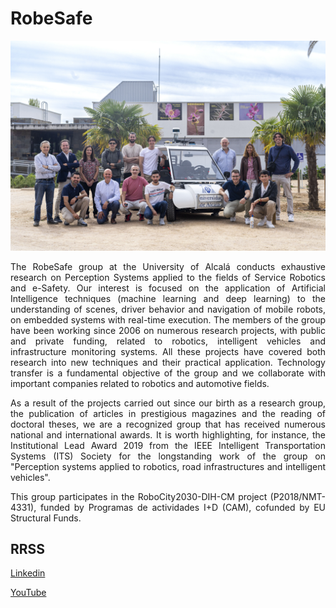 # RobeSafe

![RobeSafe's people.](/2024-10-Robesafe_Personal_Foto_Portada_DSC00902.jpg "RobeSafe's people")

<p align="justify">
The RobeSafe group at the University of Alcalá conducts exhaustive research on Perception Systems applied to the fields of Service Robotics and e-Safety. Our interest is focused on the application of Artificial Intelligence techniques (machine learning and deep learning) to the understanding of scenes, driver behavior and navigation of mobile robots, on embedded systems with real-time execution. The members of the group have been working since 2006 on numerous research projects, with public and private funding, related to robotics, intelligent vehicles and infrastructure monitoring systems. All these projects have covered both research into new techniques and their practical application. Technology transfer is a fundamental objective of the group and we collaborate with important companies related to robotics and automotive fields.
</p>
<p align="justify">
As a result of the projects carried out since our birth as a research group, the publication of articles in prestigious magazines and the reading of doctoral theses, we are a recognized group that has received numerous national and international awards. It is worth highlighting, for instance, the Institutional Lead Award 2019 from the IEEE Intelligent Transportation Systems (ITS) Society for the longstanding work of the group on "Perception systems applied to robotics, road infrastructures and intelligent vehicles".
</p>
<p align="justify">
This group participates in the RoboCity2030-DIH-CM project (P2018/NMT- 4331), funded by Programas de actividades I+D (CAM), cofunded by EU Structural Funds.
</p>

## RRSS

[Linkedin](https://es.linkedin.com/company/robesafe-research-group)        

[YouTube](https://www.youtube.com/@RobeSafe)
